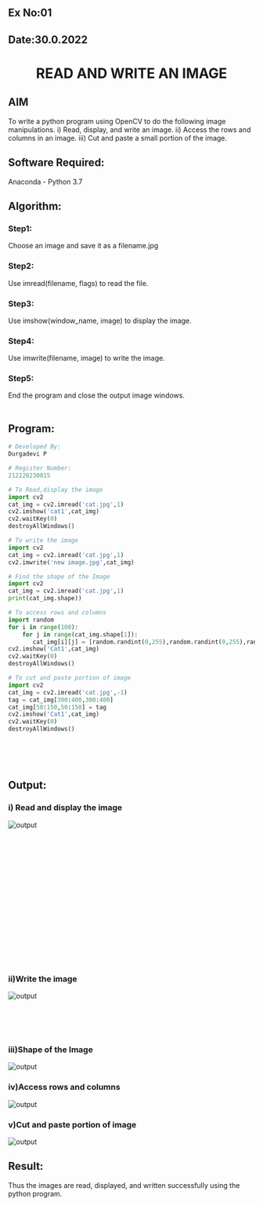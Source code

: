 ## Ex No:01
## Date:30.0.2022
# <p align="center">  READ AND WRITE AN IMAGE</p>

## AIM
To write a python program using OpenCV to do the following image manipulations.
i) Read, display, and write an image.
ii) Access the rows and columns in an image.
iii) Cut and paste a small portion of the image.

## Software Required:
Anaconda - Python 3.7
## Algorithm:
### Step1:
Choose an image and save it as a filename.jpg
### Step2:
Use imread(filename, flags) to read the file.
### Step3:
Use imshow(window_name, image) to display the image.
### Step4:
Use imwrite(filename, image) to write the image.
### Step5:
End the program and close the output image windows.
<br>
<br>
## Program:
```python
# Developed By:
Durgadevi P

# Register Number:
212220230015

# To Read,display the image
import cv2
cat_img = cv2.imread('cat.jpg',1)
cv2.imshow('cat1',cat_img)
cv2.waitKey(0)
destroyAllWindows()

# To write the image
import cv2
cat_img = cv2.imread('cat.jpg',1)
cv2.imwrite('new image.jpg',cat_img)

# Find the shape of the Image
import cv2
cat_img = cv2.imread('cat.jpg',1)
print(cat_img.shape))

# To access rows and columns
import random
for i in range(100):
    for j in range(cat_img.shape[1]):
       cat_img[i][j] = [random.randint(0,255),random.randint(0,255),random.randint(0,255)]
cv2.imshow('Cat1',cat_img)
cv2.waitKey(0)
destroyAllWindows()

# To cut and paste portion of image
import cv2
cat_img = cv2.imread('cat.jpg',-1)
tag = cat_img[300:400,300:400]
cat_img[50:150,50:150] = tag
cv2.imshow('Cat1',cat_img)
cv2.waitKey(0)
destroyAllWindows()
```
<br>
<br>
<br>

## Output:
### i) Read and display the image
![output](./static/img/do1.png)
<br>
<br>
<br>
<br>
<br>
<br>
<br>
<br>
<br>
<br>
<br>
<br>
<br>
<br>
<br>
<br>
<br>


### ii)Write the image
![output](./static/img/do2.png)
<br>
<br>
<br>
<br>
<br>

### iii)Shape of the Image
![output](./static/img/do3.png)
<br>

### iv)Access rows and columns
![output](./static/img/do4.png)
<br>

### v)Cut and paste portion of image
![output](./static/img/do5.png)
<br>


## Result:
Thus the images are read, displayed, and written successfully using the python program.


